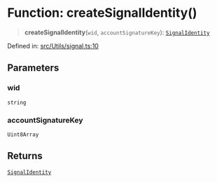 # Function: createSignalIdentity()

> **createSignalIdentity**(`wid`, `accountSignatureKey`): [`SignalIdentity`](../type-aliases/SignalIdentity.md)

Defined in: [src/Utils/signal.ts:10](https://github.com/Fokusdotid/Baileys/blob/abcb8d9f2160683543784d4a7641ec0f8c55ed7e/src/Utils/signal.ts#L10)

## Parameters

### wid

`string`

### accountSignatureKey

`Uint8Array`

## Returns

[`SignalIdentity`](../type-aliases/SignalIdentity.md)
